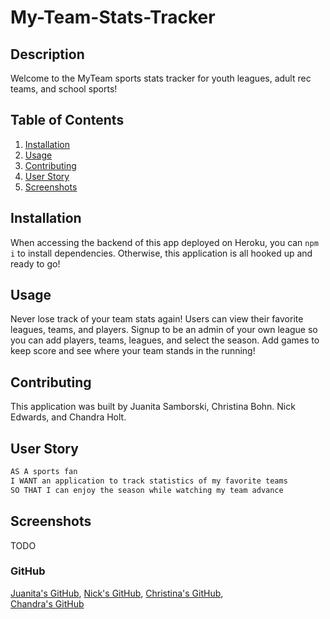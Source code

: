 # My-Team-Stats-Tracker

## Description

Welcome to the MyTeam sports stats tracker for youth leagues, adult rec teams, and school sports!

## Table of Contents

1. [Installation](#installation)
2. [Usage](#usage)
3. [Contributing](#contributing)
4. [User Story](#user-story)
5. [Screenshots](#screenshots)

## Installation

When accessing the backend of this app deployed on Heroku, you can `npm i` to install dependencies. Otherwise, this application is all hooked up and ready to go!

## Usage

Never lose track of your team stats again! Users can view their favorite leagues, teams, and players. Signup to be an admin of your own league so you can add players, teams, leagues, and select the season. Add games to keep score and see where your team stands in the running!

## Contributing

This application was built by Juanita Samborski, Christina Bohn. Nick Edwards, and Chandra Holt.

## User Story

```md
AS A sports fan
I WANT an application to track statistics of my favorite teams
SO THAT I can enjoy the season while watching my team advance
```

## Screenshots

TODO

### GitHub

[Juanita's GitHub](https://www.github.com/jsamborski310),
[Nick's GitHub](https://www.github.com/thenickedwards),
[Christina's GitHub](https://www.github.com/ChristinaBohn),  
[Chandra's GitHub](https://www.github.com/chandrapanda)

